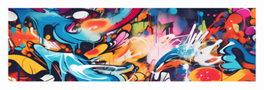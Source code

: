 <div style="width:100%;height:150px;overflow:hidden">
    <img src="/assets/hero.jpg" alt="hero" style="width:100%"/>
</div>
